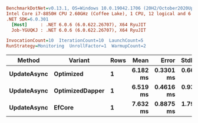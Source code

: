 ``` ini

BenchmarkDotNet=v0.13.1, OS=Windows 10.0.19042.1706 (20H2/October2020Update)
Intel Core i7-8850H CPU 2.60GHz (Coffee Lake), 1 CPU, 12 logical and 6 physical cores
.NET SDK=6.0.301
  [Host]     : .NET 6.0.6 (6.0.622.26707), X64 RyuJIT
  Job-YGUQKJ : .NET 6.0.6 (6.0.622.26707), X64 RyuJIT

InvocationCount=10  IterationCount=10  LaunchCount=5  
RunStrategy=Monitoring  UnrollFactor=1  WarmupCount=2  

```
|      Method |         Variant | Rows |     Mean |     Error |    StdDev |      Min |       Max |   Median |
|------------ |---------------- |----- |---------:|----------:|----------:|---------:|----------:|---------:|
| **UpdateAsync** |       **Optimized** |    **1** | **6.182 ms** | **0.3301 ms** | **0.6669 ms** | **5.341 ms** |  **7.875 ms** | **5.984 ms** |
| **UpdateAsync** | **OptimizedDapper** |    **1** | **6.519 ms** | **0.4616 ms** | **0.9325 ms** | **5.155 ms** |  **9.421 ms** | **6.267 ms** |
| **UpdateAsync** |          **EfCore** |    **1** | **7.632 ms** | **0.8875 ms** | **1.7927 ms** | **5.138 ms** | **15.084 ms** | **7.227 ms** |
